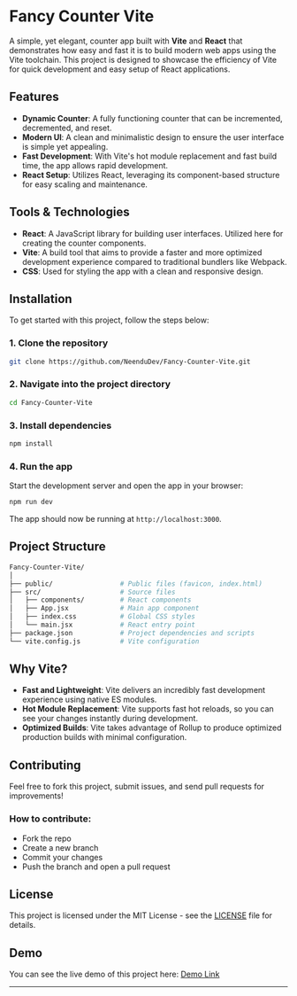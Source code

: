 # Fancy Counter Vite

A simple, yet elegant, counter app built with **Vite** and **React** that demonstrates how easy and fast it is to build modern web apps using the Vite toolchain. This project is designed to showcase the efficiency of Vite for quick development and easy setup of React applications.

## Features

- **Dynamic Counter**: A fully functioning counter that can be incremented, decremented, and reset.
- **Modern UI**: A clean and minimalistic design to ensure the user interface is simple yet appealing.
- **Fast Development**: With Vite's hot module replacement and fast build time, the app allows rapid development.
- **React Setup**: Utilizes React, leveraging its component-based structure for easy scaling and maintenance.

## Tools & Technologies

- **React**: A JavaScript library for building user interfaces. Utilized here for creating the counter components.
- **Vite**: A build tool that aims to provide a faster and more optimized development experience compared to traditional bundlers like Webpack.
- **CSS**: Used for styling the app with a clean and responsive design.

## Installation

To get started with this project, follow the steps below:

### 1. Clone the repository

```bash
git clone https://github.com/NeenduDev/Fancy-Counter-Vite.git
```

### 2. Navigate into the project directory

```bash
cd Fancy-Counter-Vite
```

### 3. Install dependencies

```bash
npm install
```

### 4. Run the app

Start the development server and open the app in your browser:

```bash
npm run dev
```

The app should now be running at `http://localhost:3000`.

## Project Structure

```bash
Fancy-Counter-Vite/
│
├── public/                 # Public files (favicon, index.html)
├── src/                    # Source files
│   ├── components/         # React components
│   ├── App.jsx             # Main app component
│   ├── index.css           # Global CSS styles
│   └── main.jsx            # React entry point
├── package.json            # Project dependencies and scripts
└── vite.config.js          # Vite configuration
```

## Why Vite?

- **Fast and Lightweight**: Vite delivers an incredibly fast development experience using native ES modules.
- **Hot Module Replacement**: Vite supports fast hot reloads, so you can see your changes instantly during development.
- **Optimized Builds**: Vite takes advantage of Rollup to produce optimized production builds with minimal configuration.

## Contributing

Feel free to fork this project, submit issues, and send pull requests for improvements!

### How to contribute:

- Fork the repo
- Create a new branch
- Commit your changes
- Push the branch and open a pull request

## License

This project is licensed under the MIT License - see the [LICENSE](./LICENSE.txt) file for details.

## Demo

You can see the live demo of this project here: [Demo Link](https://neendudev.github.io/Fancy-Counter-Vite/)

---
